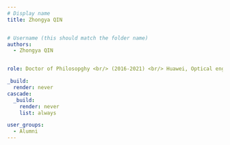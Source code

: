 ```yaml
---
# Display name
title: Zhongya QIN


# Username (this should match the folder name)
authors:
  - Zhongya QIN


role: Doctor of Philosopghy <br/> (2016-2021) <br/> Huawei, Optical engineer

_build:
  render: never
cascade:
  _build:
    render: never
    list: always

user_groups:
  - Alumni
---
```

